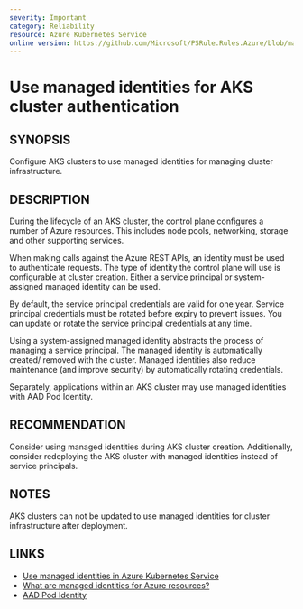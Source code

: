 ```yaml
---
severity: Important
category: Reliability
resource: Azure Kubernetes Service
online version: https://github.com/Microsoft/PSRule.Rules.Azure/blob/main/docs/rules/en/Azure.AKS.ManagedIdentity.md
---
```


# Use managed identities for AKS cluster authentication

## SYNOPSIS

Configure AKS clusters to use managed identities for managing cluster infrastructure.

## DESCRIPTION

During the lifecycle of an AKS cluster, the control plane configures a number of Azure resources.
This includes node pools, networking, storage and other supporting services.

When making calls against the Azure REST APIs, an identity must be used to authenticate requests.
The type of identity the control plane will use is configurable at cluster creation.
Either a service principal or system-assigned managed identity can be used.

By default, the service principal credentials are valid for one year.
Service principal credentials must be rotated before expiry to prevent issues.
You can update or rotate the service principal credentials at any time.

Using a system-assigned managed identity abstracts the process of managing a service principal.
The managed identity is automatically created/ removed with the cluster.
Managed identities also reduce maintenance (and improve security) by automatically rotating credentials.

Separately, applications within an AKS cluster may use managed identities with AAD Pod Identity.

## RECOMMENDATION

Consider using managed identities during AKS cluster creation.
Additionally, consider redeploying the AKS cluster with managed identities instead of service principals.

## NOTES

AKS clusters can not be updated to use managed identities for cluster infrastructure after deployment.

## LINKS

- [Use managed identities in Azure Kubernetes Service](https://docs.microsoft.com/en-us/azure/aks/use-managed-identity)
- [What are managed identities for Azure resources?](https://docs.microsoft.com/en-us/azure/active-directory/managed-identities-azure-resources/overview)
- [AAD Pod Identity](https://github.com/Azure/aad-pod-identity)

